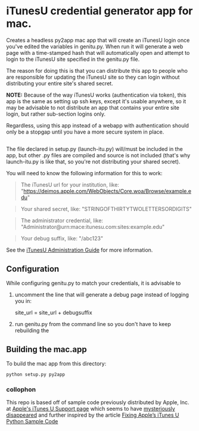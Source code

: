 
# iTunesU credential generator app for mac.

Creates a headless py2app mac app that will create an iTunesU login
once you've edited the variables in genitu.py. When run it will generate a
web page with a time-stamped hash that will automatically open and
attempt to login to the iTunesU site specified in the genitu.py file.

The reason for doing this is that you can distribute this app to people
who are responsible for updating the iTunesU site so they can login without
distributing your entire site's shared secret. 

**NOTE:** Because of the way iTunesU works (authentication via token), this app
is the same as setting up ssh keys, except it's usable anywhere, so it may be advisable to 
not distribute an app that contains your entire site login, but rather sub-section logins only.

Regardless, using this app instead of a webapp with authentication should only be a stopgap until you have a more secure system in place. 

## 
The file declared in setup.py (launch-itu.py) will/must be included
in the app, but other .py files are compiled and source is not
included (that's why launch-itu.py is like that, so you're not
distributing your shared secret).

You will need to know the following information for this to work:

> The iTunesU url for your institution, like: "https://deimos.apple.com/WebObjects/Core.woa/Browse/example.edu"

> Your shared secret, like: "STRINGOFTHIRTYTWOLETTERSORDIGITS"

> The administrator credential, like: "Administrator@urn:mace:itunesu.com:sites:example.edu"

> Your debug suffix, like: "/abc123"


See the [iTunesU Administration Guide](http://deimos.apple.com/rsrc/doc/iTunesUAdministrationGuide/) for more information.

## Configuration

While configuring genitu.py to match your credentials, it is advisable to 

1. uncomment the line that will generate a debug page instead of logging you in:

   site_url = site_url + debugsuffix

1. run genitu.py from the command line so you don't have to keep rebuilding the 

## Building the mac.app 

To build the mac app from this directory:

    python setup.py py2app

### collophon 

This repo is based off of sample code previously distributed by Apple, Inc. at [Apple's iTunes U Support page](http://www.apple.com/support/itunes-u/) which seems to have [mysteriously disappeared](https://discussions.apple.com/thread/3766430?start=0&tstart=0) and further inspired by the article [Fixing Apple’s iTunes U Python Sample Code](http://www.maclearning.org/articles/40/fixing-apple-s-i-tunes-u-python-s)